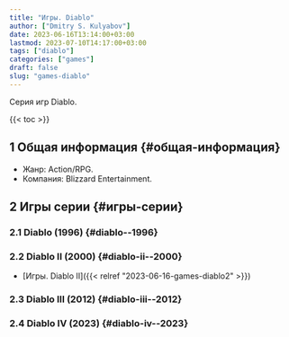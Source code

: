 ```yaml
---
title: "Игры. Diablo"
author: ["Dmitry S. Kulyabov"]
date: 2023-06-16T13:14:00+03:00
lastmod: 2023-07-10T14:17:00+03:00
tags: ["diablo"]
categories: ["games"]
draft: false
slug: "games-diablo"
---
```


Серия игр Diablo.

<!--more-->

{{< toc >}}


## <span class="section-num">1</span> Общая информация {#общая-информация}

-   Жанр: Action/RPG.
-   Компания: Blizzard Entertainment.


## <span class="section-num">2</span> Игры серии {#игры-серии}


### <span class="section-num">2.1</span> Diablo (1996) {#diablo--1996}


### <span class="section-num">2.2</span> Diablo II (2000) {#diablo-ii--2000}

-   [Игры. Diablo II]({{< relref "2023-06-16-games-diablo2" >}})


### <span class="section-num">2.3</span> Diablo III (2012) {#diablo-iii--2012}


### <span class="section-num">2.4</span> Diablo IV (2023) {#diablo-iv--2023}
